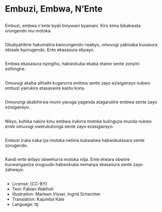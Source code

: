 # Embuzi, Embwa, N’Ente

##
Embuzi, embwa n'ente byali binywani byamani. Kiro kimu bikakwata orungendo mu motoka.

##
Obubyahikire hakumalira kworungendo rwabyo, omuvugi yabisaba kusasura ebisale byorugendo. Ente ekasasura ebyayo.

##
Embwa ekasasura nyingiho, habwokuba ekaba etaine sente zonyini ezihingire.

##
Omuvugi akaba alihaihi kugarurra embwa sente zayo ezisigaireyo nubwo embuzi yairukire etasaswire kantu kona.

##
Omuvungi akabihirwa muno yavuga yagenda atagaruliire embwa sente zayo ezisigaireyo.

##
Nikyo, kuhika nakiro kinu embwa irukirra motoka kulinguza munda nukwo erole omuvugi owerukutonga sente zayo ezasigaireyo.

##
Embuzi iruka iraka lya motoka netiina kukwatwa habwokutasara sente zorugendo.

##
Kandi ente tefayo obwehurra motoka niija. Ente etwara obwiire kucwanganiza oruguudo habwokuba nemanya ekasasura sente zayo zahwayo.

##
* License: [CC-BY]
* Text: Fabian Wakholi
* Illustration: Marleen Visser, Ingrid Schechter
* Translation: Kajumba Kate
* Language: ttj
